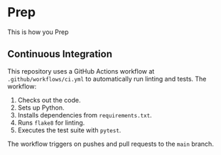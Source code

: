 # Prep
This is how you Prep

## Continuous Integration

This repository uses a GitHub Actions workflow at `.github/workflows/ci.yml` to automatically run linting and tests. The workflow:

1. Checks out the code.
2. Sets up Python.
3. Installs dependencies from `requirements.txt`.
4. Runs `flake8` for linting.
5. Executes the test suite with `pytest`.

The workflow triggers on pushes and pull requests to the `main` branch.
